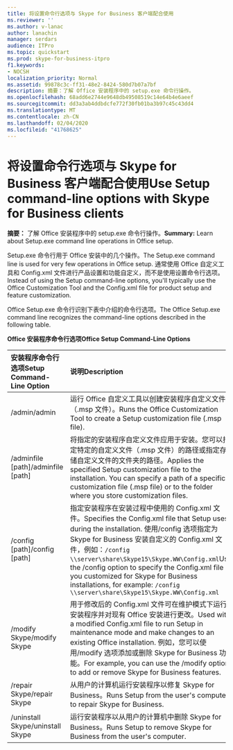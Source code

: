```yaml
---
title: 将设置命令行选项与 Skype for Business 客户端配合使用
ms.reviewer: ''
ms.author: v-lanac
author: lanachin
manager: serdars
audience: ITPro
ms.topic: quickstart
ms.prod: skype-for-business-itpro
f1.keywords:
- NOCSH
localization_priority: Normal
ms.assetid: 99878c3c-ff31-48e2-8424-580d7b07a7bf
description: 摘要：了解 Office 安装程序中的 setup.exe 命令行操作。
ms.openlocfilehash: 68add6e2744e9648db49508519c14e64b4e6aeef
ms.sourcegitcommit: dd3a3ab4ddbdcfe772f30fb01ba3b97c45c43dd4
ms.translationtype: MT
ms.contentlocale: zh-CN
ms.lasthandoff: 02/04/2020
ms.locfileid: "41768625"
---
```

# <a name="use-setup-command-line-options-with-skype-for-business-clients"></a><span data-ttu-id="50bbd-103">将设置命令行选项与 Skype for Business 客户端配合使用</span><span class="sxs-lookup"><span data-stu-id="50bbd-103">Use Setup command-line options with Skype for Business clients</span></span>
 
<span data-ttu-id="50bbd-104">**摘要：** 了解 Office 安装程序中的 setup.exe 命令行操作。</span><span class="sxs-lookup"><span data-stu-id="50bbd-104">**Summary:** Learn about Setup.exe command line operations in Office setup.</span></span>
  
<span data-ttu-id="50bbd-105">Setup.exe 命令行用于 Office 安装中的几个操作。</span><span class="sxs-lookup"><span data-stu-id="50bbd-105">The Setup.exe command line is used for very few operations in Office setup.</span></span> <span data-ttu-id="50bbd-106">通常使用 Office 自定义工具和 Config.xml 文件进行产品设置和功能自定义，而不是使用设置命令行选项。</span><span class="sxs-lookup"><span data-stu-id="50bbd-106">Instead of using the Setup command-line options, you'll typically use the Office Customization Tool and the Config.xml file for product setup and feature customization.</span></span>
  
<span data-ttu-id="50bbd-107">Office Setup.exe 命令行识别下表中介绍的命令行选项。</span><span class="sxs-lookup"><span data-stu-id="50bbd-107">The Office Setup.exe command line recognizes the command-line options described in the following table.</span></span>
  
<span data-ttu-id="50bbd-108">**Office 安装程序命令行选项**</span><span class="sxs-lookup"><span data-stu-id="50bbd-108">**Office Setup Command-Line Options**</span></span>

|<span data-ttu-id="50bbd-109">**安装程序命令行选项**</span><span class="sxs-lookup"><span data-stu-id="50bbd-109">**Setup Command-Line Option**</span></span>|<span data-ttu-id="50bbd-110">**说明**</span><span class="sxs-lookup"><span data-stu-id="50bbd-110">**Description**</span></span>|
|:-----|:-----|
|<span data-ttu-id="50bbd-111">/admin</span><span class="sxs-lookup"><span data-stu-id="50bbd-111">/admin</span></span>  <br/> |<span data-ttu-id="50bbd-112">运行 Office 自定义工具以创建安装程序自定义文件（.msp 文件）。</span><span class="sxs-lookup"><span data-stu-id="50bbd-112">Runs the Office Customization Tool to create a Setup customization file (.msp file).</span></span>  <br/> |
|<span data-ttu-id="50bbd-113">/adminfile [path]</span><span class="sxs-lookup"><span data-stu-id="50bbd-113">/adminfile [path]</span></span>  <br/> |<span data-ttu-id="50bbd-p102">将指定的安装程序自定义文件应用于安装。您可以指定特定的自定义文件（.msp 文件）的路径或指定存储自定义文件的文件夹的路径。</span><span class="sxs-lookup"><span data-stu-id="50bbd-p102">Applies the specified Setup customization file to the installation. You can specify a path of a specific customization file (.msp file) or to the folder where you store customization files.</span></span>  <br/> |
|<span data-ttu-id="50bbd-116">/config [path]</span><span class="sxs-lookup"><span data-stu-id="50bbd-116">/config [path]</span></span>  <br/> |<span data-ttu-id="50bbd-117">指定安装程序在安装过程中使用的 Config.xml 文件。</span><span class="sxs-lookup"><span data-stu-id="50bbd-117">Specifies the Config.xml file that Setup uses during the installation.</span></span> <span data-ttu-id="50bbd-118">使用/config 选项指定为 Skype for Business 安装自定义的 Config.xml 文件，例如：`/config \\server\share\Skype15\Skype.WW\Config.xml`</span><span class="sxs-lookup"><span data-stu-id="50bbd-118">Use the /config option to specify the Config.xml file you customized for Skype for Business installations, for example:  `/config \\server\share\Skype15\Skype.WW\Config.xml`</span></span> <br/> |
|<span data-ttu-id="50bbd-119">/modify Skype</span><span class="sxs-lookup"><span data-stu-id="50bbd-119">/modify Skype</span></span>  <br/> |<span data-ttu-id="50bbd-120">用于修改后的 Config.xml 文件可在维护模式下运行安装程序并对现有 Office 安装进行更改。</span><span class="sxs-lookup"><span data-stu-id="50bbd-120">Used with a modified Config.xml file to run Setup in maintenance mode and make changes to an existing Office installation.</span></span> <span data-ttu-id="50bbd-121">例如，您可以使用/modify 选项添加或删除 Skype for Business 功能。</span><span class="sxs-lookup"><span data-stu-id="50bbd-121">For example, you can use the /modify option to add or remove Skype for Business features.</span></span>  <br/> |
|<span data-ttu-id="50bbd-122">/repair Skype</span><span class="sxs-lookup"><span data-stu-id="50bbd-122">/repair Skype</span></span>  <br/> |<span data-ttu-id="50bbd-123">从用户的计算机运行安装程序以修复 Skype for Business。</span><span class="sxs-lookup"><span data-stu-id="50bbd-123">Runs Setup from the user's computer to repair Skype for Business.</span></span>  <br/> |
|<span data-ttu-id="50bbd-124">/uninstall Skype</span><span class="sxs-lookup"><span data-stu-id="50bbd-124">/uninstall Skype</span></span>  <br/> |<span data-ttu-id="50bbd-125">运行安装程序以从用户的计算机中删除 Skype for Business。</span><span class="sxs-lookup"><span data-stu-id="50bbd-125">Runs Setup to remove Skype for Business from the user's computer.</span></span>  <br/> |
   


